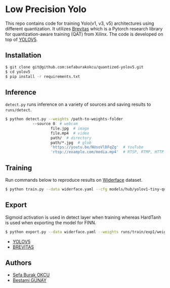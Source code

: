 # Low Precision Yolo

This repo contains code for training Yolo(v1, v3, v5) architectures using different quantization. It utilizes [Brevitas](https://github.com/Xilinx/brevitas) which is a Pytorch research library for quantization-aware training (QAT) from Xilinx. The code is developed on top of [YOLOV5](https://github.com/ultralytics/yolov5).


## Installation

```bash
$ git clone git@github.com:sefaburakokcu/quantized-yolov5.git
$ cd yolov5
$ pip install -r requirements.txt
```


## Inference

`detect.py` runs inference on a variety of sources and saving results to `runs/detect`.

```bash
$ python detect.py --weights /path-to-weights-folder
		    --source 0  # webcam
		            file.jpg  # image 
		            file.mp4  # video
		            path/  # directory
		            path/*.jpg  # glob
		            'https://youtu.be/NUsoVlDFqZg'  # YouTube
		            'rtsp://example.com/media.mp4'  # RTSP, RTMP, HTTP stream
```

## Training

Run commands below to reproduce results
on [Widerface](http://shuoyang1213.me/WIDERFACE/) dataset.

```bash
$ python train.py --data widerface.yaml --cfg models/hub/yolov1-tiny-quant.yaml --weights '' --batch-size 128
```

## Export

Sigmoid activation is used in detect layer when training whereas HardTanh is used when exporting the model for FINN.

```bash
$ python export.py --data widerface.yaml --weights runs/train/exp1/weights/best.pt --nodetect
```

* [YOLOV5](https://github.com/ultralytics/yolov5)
* [BREVITAS](https://github.com/Xilinx/brevitas)

## Authors

- [Sefa Burak OKCU](https://www.linkedin.com/in/sefaburakokcu/)
- [Bestami GÜNAY](https://www.linkedin.com/in/bestamigunay/)


